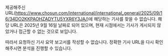 제공해주신 URL(https://www.chosun.com/international/international_general/2025/09/16/34DO2KKPAOHZADYTU5YXR6Y3JA/)에 해당하는 기사를 찾을 수 없습니다. 해당 URL은 2025년 9월 16일 날짜로 되어 있으며, 현재 시점에서는 기사가 게시되지 않았거나 접근할 수 없는 것으로 보입니다.

따라서 요청하신 기사 요약 보고서를 작성할 수 없습니다. 정확한 기사 URL을 다시 확인해주시면 분석을 진행할 수 있습니다.